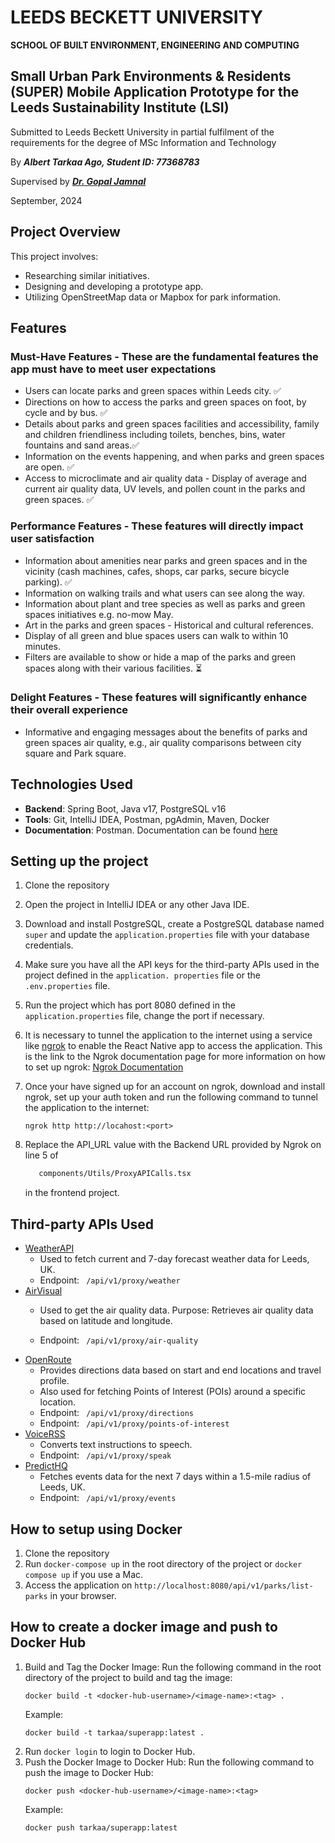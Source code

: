 # LEEDS BECKETT UNIVERSITY
**SCHOOL OF BUILT ENVIRONMENT, ENGINEERING AND COMPUTING**


## Small Urban Park Environments &amp; Residents (SUPER) Mobile Application Prototype for the Leeds Sustainability Institute (LSI)

Submitted to Leeds Beckett University in partial fulfilment of the requirements for the degree of MSc Information and Technology

By ***Albert Tarkaa Ago, Student ID: 77368783***

Supervised by ***[Dr. Gopal Jamnal](https://www.leedsbeckett.ac.uk/staff/dr-gopal-jamnal)***

September, 2024


## Project Overview

This project involves:
- Researching similar initiatives.
- Designing and developing a prototype app.
- Utilizing OpenStreetMap data or Mapbox for park information.

## Features

### Must-Have Features - These are the fundamental features the app must have to meet user expectations

- Users can locate parks and green spaces within Leeds city. &#9989;
- Directions on how to access the parks and green spaces on foot, by cycle and by bus. &#9989;
- Details about parks and green spaces facilities and accessibility, family and children friendliness including toilets, benches, bins, water fountains and sand areas.&#9989;
- Information on the events happening, and when parks and green spaces are open. &#9989;
- Access to microclimate and air quality data - Display of average and current air quality data, UV levels, and pollen count in the parks and green spaces. &#9989;

### Performance Features - These features will directly impact user satisfaction

- Information about amenities near parks and green spaces and in the vicinity (cash machines, cafes, shops, car 
  parks, secure bicycle parking). &#9989;
- Information on walking trails and what users can see along the way.
- Information about plant and tree species as well as parks and green spaces initiatives e.g. no-mow May.
- Art in the parks and green spaces - Historical and cultural references.
- Display of all green and blue spaces users can walk to within 10 minutes.
- Filters are available to show or hide a map of the parks and green spaces along with their various facilities. &#9203;

### Delight Features - These features will significantly enhance their overall experience

- Informative and engaging messages about the benefits of parks and green spaces air quality, e.g., air quality comparisons between city square and Park square.

## Technologies Used
- **Backend**: Spring Boot, Java v17, PostgreSQL v16
- **Tools**: Git, IntelliJ IDEA, Postman, pgAdmin, Maven, Docker
- **Documentation**: Postman. Documentation can be found [here](https://documenter.getpostman.com/view/32686033/2sA3s7kpho)

## Setting up the project
1. Clone the repository
2. Open the project in IntelliJ IDEA or any other Java IDE.
3. Download and install PostgreSQL, create a PostgreSQL database named `super` and update the `application.properties` 
   file with your database 
   credentials.
4. Make sure you have all the API keys for the third-party APIs used in the project defined in the `application.
   properties` file or the `.env.properties` file.
5. Run the project which has port 8080 defined in the `application.properties` file, change the port if necessary.
6. It is necessary to tunnel the application to the internet using a service like [ngrok](https://ngrok.com) to enable 
   the React Native app to access the application. This is the link to the Ngrok documentation page for more 
   information on how to set up ngrok: [Ngrok Documentation](https://ngrok.com/docs/getting-started)
7. Once your have signed up for an account on ngrok, download and install ngrok, set up your auth token and run the 
   following 
   command to tunnel 
   the application to the internet:
   ```shell
   ngrok http http://locahost:<port>
   ```
8. Replace the API_URL value with the Backend URL provided by Ngrok on line 5 of

   ```bash
      components/Utils/ProxyAPICalls.tsx
   ```
   in the frontend project.

## Third-party APIs Used
- [WeatherAPI](https://https://www.weatherapi.com)
    - Used to fetch current and 7-day forecast weather data for Leeds, UK.
    - Endpoint: ``` 
                    /api/v1/proxy/weather
                 ```
- [AirVisual](https://www.iqair.com)
  - Used to get the air quality data.
    Purpose: Retrieves air quality data based on latitude and longitude.
    
  - Endpoint: ``` 
                  /api/v1/proxy/air-quality
               ``` 
- [OpenRoute](https://openrouteservice.org)
    - Provides directions data based on start and end locations and travel profile.
    - Also used for fetching Points of Interest (POIs) around a specific location.
    - Endpoint: ``` 
                    /api/v1/proxy/directions
                 ```
    - Endpoint: ``` 
                    /api/v1/proxy/points-of-interest
                 ```
- [VoiceRSS](http://www.voicerss.org)
    - Converts text instructions to speech.
    - Endpoint: ``` 
                    /api/v1/proxy/speak
                 ```
- [PredictHQ](https://www.predicthq.com)
    - Fetches events data for the next 7 days within a 1.5-mile radius of Leeds, UK.
    - Endpoint: ``` 
                    /api/v1/proxy/events
                 ```



## How to setup using Docker
1. Clone the repository
2. Run `docker-compose up` in the root directory of the project or `docker compose up` if you use a Mac.
3. Access the application on `http://localhost:8080/api/v1/parks/list-parks` in your browser.

## How to create a docker image and push to Docker Hub
1. Build and Tag the Docker Image: Run the following command in the root directory of the project to build and tag the image:
    ```shell
   docker build -t <docker-hub-username>/<image-name>:<tag> .
    ```
    Example:
    ```shell
   docker build -t tarkaa/superapp:latest .
    ```
2. Run `docker login` to login to Docker Hub.
3. Push the Docker Image to Docker Hub: Run the following command to push the image to Docker Hub:
    ```shell
   docker push <docker-hub-username>/<image-name>:<tag>
    ```
    Example:
    ```shell
   docker push tarkaa/superapp:latest
    ```
